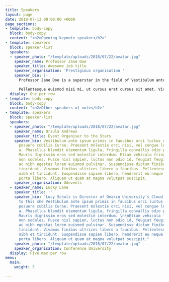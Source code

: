 ```yaml
---
title: Speakers
layout: page
date: 2018-07-13 00:00:00 +0000
page_sections:
- template: body-copy
  block: body-copy
  content: "<h2>Opening keynote speaker</h2>"
- template: speakers
  block: speaker-list
  speakers:
  - speaker_photo: "/template/uploads/2018/07/22/avatar.jpg"
    speaker_name: Professor Jane Doe
    speaker_title: Awesome job title
    speaker_organisation: 'Prestigious organisation '
    speaker_bio: |-
      Professor Jane Doe is a superstar in the field of Vestibulum ante ipsum primis in faucibus orci luctus et ultrices posuere cubilia Curae; Praesent molestie orci nisi, vel congue lectus rutrum a. Phasellus blandit elementum ligula, fringilla convallis odio pharetra id. Mauris dignissim eros sed molestie interdum. Etiam vehicula fringilla massa non sodales. Fusce nisl sapien, luctus non odio id, feugiat feugiat eros. Morbi ac nibh egestas lorem euismod pulvinar. Suspendisse dictum finibus metus ut tincidunt. Vivamus finibus ultrices libero a faucibus. Pellentesque auctor ut nibh et tincidunt. Suspendisse sapien libero, hendrerit eu neque in, dictum porta libero. Aliquam ut quam at magna volutpat suscipit.

      Pellentesque euismod nisi mi, ut cursus erat cursus sit amet. Vivamus porttitor orci nec justo tristique tempus. Etiam et lacus ullamcorper, ornare tortor sed, elementum erat. Suspendisse mi tortor, porta et quam at, rhoncus rutrum urna. Vestibulum est nibh, iaculis non pellentesque rhoncus, vestibulum in turpis. Donec auctor ornare pretium. Donec vel lacinia justo, a sodales augue. Etiam sit amet malesuada sapien. Interdum et malesuada fames ac ante ipsum primis in faucibus.
  display: One per row
- template: body-copy
  block: body-copy
  content: "<h2>Other speakers of note</h2>"
- template: speakers
  block: speaker-list
  speakers:
  - speaker_photo: "/template/uploads/2018/07/22/avatar.jpg"
    speaker_name: Ursula Andrews
    speaker_title: Event Organiser to the Stars
    speaker_bio: Vestibulum ante ipsum primis in faucibus orci luctus et ultrices
      posuere cubilia Curae; Praesent molestie orci nisi, vel congue lectus rutrum
      a. Phasellus blandit elementum ligula, fringilla convallis odio pharetra id.
      Mauris dignissim eros sed molestie interdum. Etiam vehicula fringilla massa
      non sodales. Fusce nisl sapien, luctus non odio id, feugiat feugiat eros. Morbi
      ac nibh egestas lorem euismod pulvinar. Suspendisse dictum finibus metus ut
      tincidunt. Vivamus finibus ultrices libero a faucibus. Pellentesque auctor ut
      nibh et tincidunt. Suspendisse sapien libero, hendrerit eu neque in, dictum
      porta libero. Aliquam ut quam at magna volutpat suscipit.
    speaker_organisation: UAevents
  - speaker_name: Lucky Lane
    speaker_title: ''
    speaker_bio: "Lucy Schulz is Director of Deakin University’s Cloud Campus.  Prior
      to this she Vestibulum ante ipsum primis in faucibus orci luctus et ultrices
      posuere cubilia Curae; Praesent molestie orci nisi, vel congue lectus rutrum
      a. Phasellus blandit elementum ligula, fringilla convallis odio pharetra id.
      Mauris dignissim eros sed molestie interdum. \n\nEtiam vehicula fringilla massa
      non sodales. Fusce nisl sapien, luctus non odio id, feugiat feugiat eros. Morbi
      ac nibh egestas lorem euismod pulvinar. Suspendisse dictum finibus metus ut
      tincidunt. Vivamus finibus ultrices libero a faucibus. Pellentesque auctor ut
      nibh et tincidunt. Suspendisse sapien libero, hendrerit eu neque in, dictum
      porta libero. Aliquam ut quam at magna volutpat suscipit."
    speaker_photo: "/template/uploads/2018/07/22/avatar.jpg"
    speaker_organisation: Conference University
  display: Five max per row
menu:
  main:
    weight: 3

---
```

